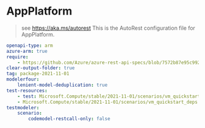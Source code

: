 # AppPlatform

> see https://aka.ms/autorest
> This is the AutoRest configuration file for AppPlatform.

```yaml
openapi-type: arm
azure-arm: true
require:
    - https://github.com/Azure/azure-rest-api-specs/blob/7572b87e95c992ac8b68db7783d3ac1a0d79010a/specification/compute/resource-manager/readme.md
clear-output-folder: true
tag: package-2021-11-01
modelerfour:
    lenient-model-deduplication: true
test-resources:
    - test: Microsoft.Compute/stable/2021-11-01/scenarios/vm_quickstart.yaml
    - Microsoft.Compute/stable/2021-11-01/scenarios/vm_quickstart_deps.yaml
testmodeler:
    scenario:
        codemodel-restcall-only: false
```
